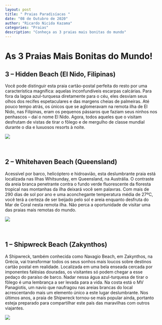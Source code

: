 ```yaml
---
layout: post
title: " Praias Paradisíacas "
date: "08 de Outubro de 2020"
author: "Ricardo Nicida Kazama"
categories: "Praias"
description: "Conheça as 3 praias mais bonitas do mundo"
---
```


# As 3 Praias Mais Bonitas do Mundo!


<h2>3 – Hidden Beach (El Nido, Filipinas)</h2>

Você pode distinguir esta praia cartão-postal perfeita do resto por uma característica magnífica: aquelas inconfundíveis escarpas calcárias. Para fora da lagoa azul-turquesa diretamente para o céu, eles desviam seus olhos dos recifes espetaculares e das margens cheias de palmeiras. Até pouco tempo atrás, os únicos que se aglomeravam na remota ilha de El Nido, nas Filipinas, eram os pequenos pássaros que faziam seus ninhos nos penhascos – daí o nome El Nido. Agora, todos aqueles que o visitam desfrutam de vistas de tirar o fôlego e de mergulho de classe mundial durante o dia e luxuosos resorts à noite.

<img src="{{ '/assets/images/praia3.jpg' | relative_url }}"> <br><br><br>

<h2>2 – Whitehaven Beach (Queensland)</h2>

Acessível por barco, helicóptero e hidroavião, esta deslumbrante praia está localizada nas Ilhas Whitsunday, em Queensland, na Austrália. O contraste da areia branca penetrante contra o fundo verde fluorescente da floresta tropical nas montanhas da ilha deixará você sem palavras. Com mais de 290 dias de sol por ano e uma aconchegante temperatura média de 27ºC, você terá a certeza de ser beijado pelo sol e areia enquanto desfruta do Mar de Coral nesta remota ilha. Não perca a oportunidade de visitar uma das praias mais remotas do mundo.

<img src="{{ '/assets/images/praia2.jpg' | relative_url }}"> <br><br><br>

<h2>1 – Shipwreck Beach (Zakynthos)</h2>

A Shipwreck, também conhecida como Navagio Beach, em Zakynthos, na Grécia, vai transformar todos os seus sonhos mais loucos sobre destinos cartão postal em realidade. Localizada em uma bela enseada cercada por imponentes falésias douradas, os visitantes só podem chegar a esse pedaço do paraíso de barco. Nadar nessa água azul-turquesa de tirar o fôlego é uma lembrança a ser levada para a vida. Na costa está o MV Panagiotis, um navio que naufragou nas areias brancas do local acrescentando mais um elemento único a este lugar deslumbrante. Nos últimos anos, a praia de Shipwreck tornou-se mais popular ainda, portanto esteja preparado para compartilhar este país das maravilhas com outros viajantes.

<img src="{{ '/assets/images/praia1.jpg' | relative_url }}"> <br><br><br>

